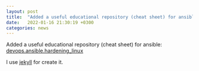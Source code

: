 ```yaml
---
layout: post
title:  "Added a useful educational repository (cheat sheet) for ansible"
date:   2022-01-16 21:30:19 +0300
categories: news
---
```

Added a useful educational repository (cheat sheet) for ansible: [devops.ansible.hardening_linux](https://blackchaose.github.io/devops.ansible.hardening_linux/)

I use [jekyll](https://jekyllrb.com) for create it.

